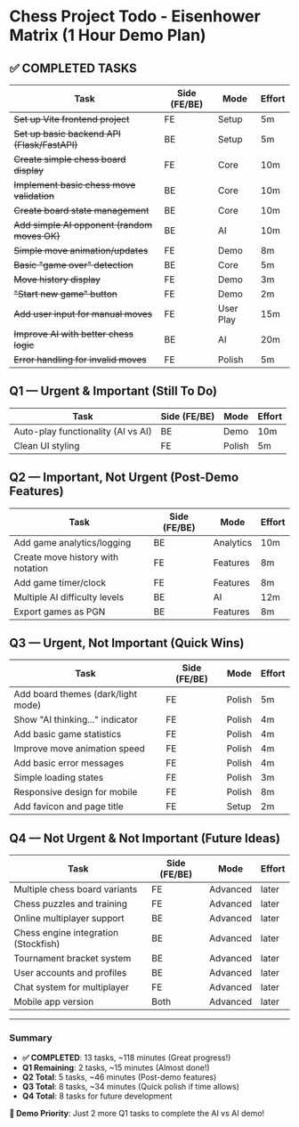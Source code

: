 # Chess Project Todo - Eisenhower Matrix (1 Hour Demo Plan)

## ✅ COMPLETED TASKS

| Task | Side (FE/BE) | Mode | Effort |
|------|--------------|------|--------|
| ~~Set up Vite frontend project~~ | FE | Setup | 5m |
| ~~Set up basic backend API (Flask/FastAPI)~~ | BE | Setup | 5m |
| ~~Create simple chess board display~~ | FE | Core | 10m |
| ~~Implement basic chess move validation~~ | BE | Core | 10m |
| ~~Create board state management~~ | BE | Core | 10m |
| ~~Add simple AI opponent (random moves OK)~~ | BE | AI | 10m |
| ~~Simple move animation/updates~~ | FE | Demo | 8m |
| ~~Basic "game over" detection~~ | BE | Core | 5m |
| ~~Move history display~~ | FE | Demo | 3m |
| ~~"Start new game" button~~ | FE | Demo | 2m |
| ~~Add user input for manual moves~~ | FE | User Play | 15m |
| ~~Improve AI with better chess logic~~ | BE | AI | 20m |
| ~~Error handling for invalid moves~~ | FE | Polish | 5m |

## Q1 — Urgent & Important (Still To Do)

| Task | Side (FE/BE) | Mode | Effort |
|------|--------------|------|--------|
| Auto-play functionality (AI vs AI) | BE | Demo | 10m |
| Clean UI styling | FE | Polish | 5m |

## Q2 — Important, Not Urgent (Post-Demo Features)

| Task | Side (FE/BE) | Mode | Effort |
|------|--------------|------|--------|
| Add game analytics/logging | BE | Analytics | 10m |
| Create move history with notation | FE | Features | 8m |
| Add game timer/clock | FE | Features | 8m |
| Multiple AI difficulty levels | BE | AI | 12m |
| Export games as PGN | BE | Features | 8m |

## Q3 — Urgent, Not Important (Quick Wins)

| Task | Side (FE/BE) | Mode | Effort |
|------|--------------|------|--------|
| Add board themes (dark/light mode) | FE | Polish | 5m |
| Show "AI thinking..." indicator | FE | Polish | 4m |
| Add basic game statistics | FE | Polish | 4m |
| Improve move animation speed | FE | Polish | 4m |
| Add basic error messages | FE | Polish | 4m |
| Simple loading states | FE | Polish | 3m |
| Responsive design for mobile | FE | Polish | 8m |
| Add favicon and page title | FE | Setup | 2m |

## Q4 — Not Urgent & Not Important (Future Ideas)

| Task | Side (FE/BE) | Mode | Effort |
|------|--------------|------|--------|
| Multiple chess board variants | FE | Advanced | later |
| Chess puzzles and training | FE | Advanced | later |
| Online multiplayer support | BE | Advanced | later |
| Chess engine integration (Stockfish) | BE | Advanced | later |
| Tournament bracket system | BE | Advanced | later |
| User accounts and profiles | BE | Advanced | later |
| Chat system for multiplayer | FE | Advanced | later |
| Mobile app version | Both | Advanced | later |

---

### Summary
- **✅ COMPLETED**: 13 tasks, ~118 minutes (Great progress!)
- **Q1 Remaining**: 2 tasks, ~15 minutes (Almost done!)
- **Q2 Total**: 5 tasks, ~46 minutes (Post-demo features)
- **Q3 Total**: 8 tasks, ~34 minutes (Quick polish if time allows)
- **Q4 Total**: 8 tasks for future development

**🎯 Demo Priority**: Just 2 more Q1 tasks to complete the AI vs AI demo!
